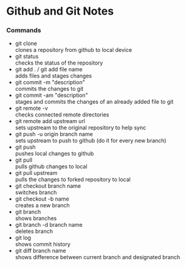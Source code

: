 # Github and Git Notes
### Commands
- git clone  
clones a repository from github to local device
- git status  
checks the status of the repository
- git add . / git add file name  
adds files and stages changes
- git commit -m "description"  
commits the changes to git
- git commit -am "description"  
stages and commits the changes of an already added file to git
- git remote -v  
checks connected remote directories
- git remote add upstream url  
sets upstream to the original repository to help sync 
- git push -u origin branch name  
sets upstream to push to github (do it for every new branch)
- git push  
pushes local changes to github
- git pull  
pulls github changes to local
- git pull upstream  
pulls the changes to forked repository to local
- git checkout branch name  
switches branch
- git checkout -b name  
creates a new branch
- git branch  
shows branches
- git branch -d branch name  
deletes branch
- git log  
shows commit history 
- git diff branch name  
shows difference between current branch and designated branch
   
